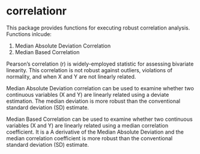 # correlationr
This package provides functions for executing robust correlation analysis. 
Functions inlcude: 
1. Median Absolute Deviation Correlation
2. Median Based Correlation

Pearson’s correlation (r) is widely-employed statistic for assessing bivariate linearity. This correlation is not robust against outliers, violations of normality, and when X and Y are not linearly related. 

Median Absolute Deviation correlation can be used to examine whether two continuous variables (X and Y) are linearly related using a deviate estimation. The median deviation is more robust than the conventional standard deviation (SD) estimate.

Median Based Correlation can be used to examine whether two continuous variables (X and Y) are linearly related using a median correlation coefficient. It is a A derivative of the Median Absolute Deviation and the median correlation coefficient is more robust than the conventional standard deviation (SD) estimate. 
